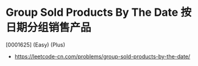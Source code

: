 # Group Sold Products By The Date 按日期分组销售产品

[0001625] (Easy) (Plus)

- https://leetcode-cn.com/problems/group-sold-products-by-the-date/
